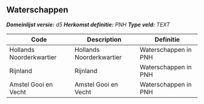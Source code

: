 ﻿## Waterschappen

*__Domeinlijst versie:__ d5*
*__Herkomst definitie:__ PNH*
*__Type veld:__ TEXT*

|__Code__ |__Description__ |__Definitie__	|
|	---	|	---	|   ---	| 
| Hollands Noorderkwartier | Hollands Noorderkwartier | Waterschappen in PNH |
| Rijnland | Rijnland | Waterschappen in PNH |
| Amstel Gooi en Vecht | Amstel Gooi en Vecht | Waterschappen in PNH |
